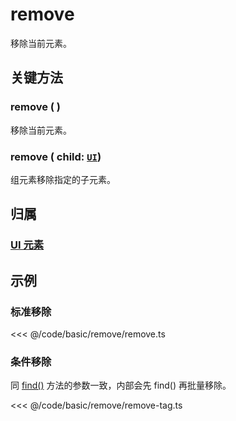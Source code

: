 # remove

移除当前元素。

## 关键方法

### remove ( )

移除当前元素。

### remove ( child: [`UI`](/reference/display/UI.md))

组元素移除指定的子元素。

## 归属

### [UI 元素](/reference/display/UI.md)

## 示例

### 标准移除

<<< @/code/basic/remove/remove.ts

### 条件移除

同 [find()](/reference/UI/find.md) 方法的参数一致，内部会先 find() 再批量移除。

<<< @/code/basic/remove/remove-tag.ts
